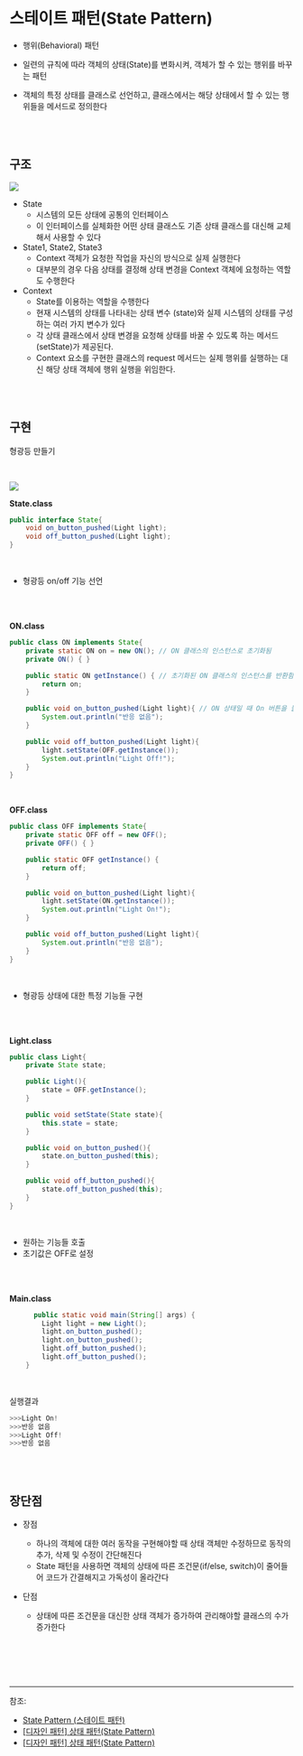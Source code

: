 # 스테이트 패턴(State Pattern)


- 행위(Behavioral) 패턴
 


-  일련의 규칙에 따라 객체의 상태(State)를 변화시켜, 객체가 할 수 있는 행위를 바꾸는 패턴

- 객체의 특정 상태를 클래스로 선언하고, 클래스에서는 해당 상태에서 할 수 있는 행위들을 메서드로 정의한다







<br/><br/>

## 구조


![](https://images.velog.io/images/cham/post/da92d255-7d10-4fbb-82b2-56fe449933af/image.png)

- State
  - 시스템의 모든 상태에 공통의 인터페이스
  - 이 인터페이스를 실체화한 어떤 상태 클래스도 기존 상태 클래스를 대신해 교체해서 사용할 수 있다
- State1, State2, State3
  - Context 객체가 요청한 작업을 자신의 방식으로 실제 실행한다
  - 대부분의 경우 다음 상태를 결정해 상태 변경을 Context 객체에 요청하는 역할도 수행한다
- Context
  - State를 이용하는 역할을 수행한다
  - 현재 시스템의 상태를 나타내는 상태 변수 (state)와 실제 시스템의 상태를 구성하는 여러 가지 변수가 있다
  - 각 상태 클래스에서 상태 변경을 요청해 상태를 바꿀 수 있도록 하는 메서드(setState)가 제공된다. 
  - Context 요소를 구현한 클래스의 request 메서드는 실제 행위를 실행하는 대신 해당 상태 객체에 행위 실행을 위임한다.






<br/><br/>


## 구현


 형광등 만들기

<br/>

![](https://images.velog.io/images/cham/post/e8c1de30-3531-4e0f-ad25-9b01d4623e08/image.png)


**State.class**

```java
public interface State{
    void on_button_pushed(Light light);
    void off_button_pushed(Light light);
}
```



<br/>

- 형광등 on/off 기능 선언


<br/><br/>


**ON.class**

```java
public class ON implements State{
    private static ON on = new ON(); // ON 클래스의 인스턴스로 초기화됨
    private ON() { }

    public static ON getInstance() { // 초기화된 ON 클래스의 인스턴스를 반환함
        return on;
    }

    public void on_button_pushed(Light light){ // ON 상태일 때 On 버튼을 눌러도 변화 없음
        System.out.println("반응 없음");
    }

    public void off_button_pushed(Light light){
        light.setState(OFF.getInstance());
        System.out.println("Light Off!");
    }
}
```

<br/>

 
 
**OFF.class**

```java
public class OFF implements State{
    private static OFF off = new OFF();
    private OFF() { }

    public static OFF getInstance() { 
        return off;
    }

    public void on_button_pushed(Light light){ 
        light.setState(ON.getInstance());
        System.out.println("Light On!");
    }

    public void off_button_pushed(Light light){ 
        System.out.println("반응 없음");
    }
}
```

<br/>
 
 - 형광등 상태에 대한 특정 기능들 구현

<br/><br/>

**Light.class**

```java
public class Light{
    private State state;

    public Light(){
        state = OFF.getInstance();
    }

    public void setState(State state){
        this.state = state;
    }

    public void on_button_pushed(){
        state.on_button_pushed(this);
    }

    public void off_button_pushed(){
        state.off_button_pushed(this);
    }
}
```

<br/>

- 원하는 기능들 호출
- 초기값은 OFF로 설정


<br/><br/>


**Main.class**

```java
      public static void main(String[] args) {
        Light light = new Light();
        light.on_button_pushed();
        light.on_button_pushed();
        light.off_button_pushed();
        light.off_button_pushed();
    }
```


<br/>

실행결과
```java
>>>Light On!
>>>반응 없음
>>>Light Off!
>>>반응 없음
```


<br/><br/>

## 장단점


- 장점
  - 하나의 객체에 대한 여러 동작을 구현해야할 때 상태 객체만 수정하므로 동작의 추가, 삭제 및 수정이 간단해진다
  - State 패턴을 사용하면 객체의 상태에 따른 조건문(if/else, switch)이 줄어들어 코드가 간결해지고 가독성이 올라간다
  


- 단점
  -  상태에 따른 조건문을 대신한 상태 객체가 증가하여 관리해야할 클래스의 수가 증가한다


<br/><br/><br/><br/>

---
참조:
- [State Pattern (스테이트 패턴)](https://dev-momo.tistory.com/entry/State-Pattern-%EC%8A%A4%ED%85%8C%EC%9D%B4%ED%8A%B8-%ED%8C%A8%ED%84%B4)
- [[디자인 패턴] 상태 패턴(State Pattern)](https://velog.io/@y_dragonrise/%EB%94%94%EC%9E%90%EC%9D%B8-%ED%8C%A8%ED%84%B4-%EC%83%81%ED%83%9C-%ED%8C%A8%ED%84%B4State-Pattern)
- [[디자인 패턴] 상태 패턴(State Pattern)](https://always-intern.tistory.com/9)

